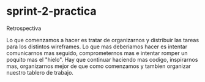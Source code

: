 # sprint-2-practica

Retrospectiva

Lo que comenzamos a hacer es tratar de organizarnos y distribuir las tareas para los distintos wireframes. Lo que mas deberiamos hacer es intentar comunicarnos mas seguido, 
comprometernos mas e intentar romper un poquito mas el "hielo". Hay que continuar haciendo mas codigo, inspirarnos mas, organizarnos mejor de que como comenzamos y tambien 
organizar nuestro tablero de trabajo.
